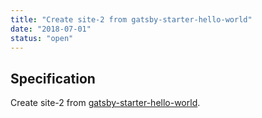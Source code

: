 ```yaml
---
title: "Create site-2 from gatsby-starter-hello-world"
date: "2018-07-01"
status: "open"
---
```

## Specification

Create site-2 from [gatsby-starter-hello-world](https://github.com/gatsbyjs/gatsby-starter-hello-world).
